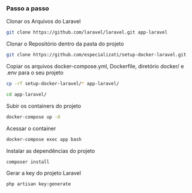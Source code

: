 ### Passo a passo

Clonar os Arquivos do Laravel
```sh
git clone https://github.com/laravel/laravel.git app-laravel
```

Clonar o Repositório dentro da pasta do projeto
```sh
git clone https://github.com/especializati/setup-docker-laravel.git
```

Copiar os arquivos docker-compose.yml, Dockerfile, diretório docker/ e .env para o seu projeto
```sh
cp -rf setup-docker-laravel/* app-laravel/
```
```sh
cd app-laravel/
```

Subir os containers do projeto
```sh
docker-compose up -d
```


Acessar o container
```sh
docker-compose exec app bash
```


Instalar as dependências do projeto
```sh
composer install
```


Gerar a key do projeto Laravel
```sh
php artisan key:generate
```